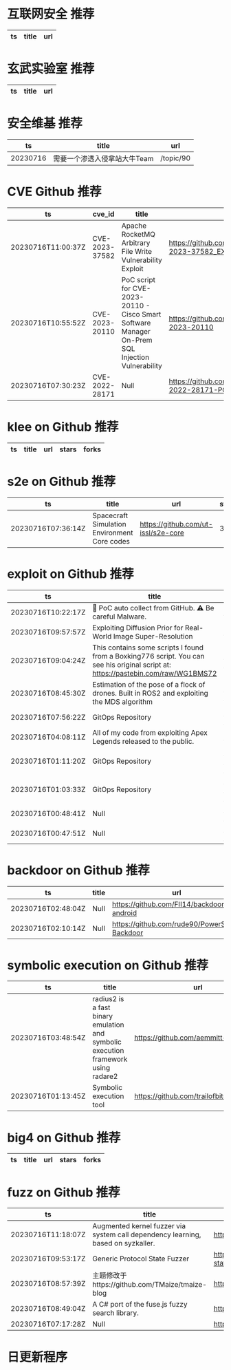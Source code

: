 # 互联网安全 推荐
| ts | title | url| 
| --- | --- | ---| 


# 玄武实验室 推荐
| ts | title | url| 
| --- | --- | ---| 


# 安全维基 推荐
| ts | title | url| 
| --- | --- | ---| 
| 20230716 | 需要一个渗透入侵拿站大牛Team | /topic/90| 


# CVE Github 推荐
| ts | cve_id | title | url | cve_detail| 
| --- | --- | --- | --- | ---| 
| 20230716T11:00:37Z | CVE-2023-37582 | Apache RocketMQ Arbitrary File Write Vulnerability Exploit | https://github.com/Malayke/CVE-2023-37582_EXPLOIT | | 
| 20230716T10:55:52Z | CVE-2023-20110 | PoC script for CVE-2023-20110 - Cisco Smart Software Manager On-Prem SQL Injection Vulnerability | https://github.com/redfr0g/CVE-2023-20110 | | 
| 20230716T07:30:23Z | CVE-2022-28171 | Null | https://github.com/NyaMeeEain/CVE-2022-28171-POC | | 


# klee on Github 推荐
| ts | title | url | stars | forks| 
| --- | --- | --- | --- | ---| 


# s2e on Github 推荐
| ts | title | url | stars | forks| 
| --- | --- | --- | --- | ---| 
| 20230716T07:36:14Z | Spacecraft Simulation Environment Core codes | https://github.com/ut-issl/s2e-core | 33 | 13| 


# exploit on Github 推荐
| ts | title | url | stars | forks| 
| --- | --- | --- | --- | ---| 
| 20230716T10:22:17Z | 📡 PoC auto collect from GitHub. ⚠️ Be careful Malware. | https://github.com/nomi-sec/PoC-in-GitHub | 5185 | 1014| 
| 20230716T09:57:57Z | Exploiting Diffusion Prior for Real-World Image Super-Resolution | https://github.com/IceClear/StableSR | 649 | 26| 
| 20230716T09:04:24Z | This contains some scripts I found from a Boxking776 script. You can see his original script at: https://pastebin.com/raw/WG1BMS72 | https://github.com/MythicalTrashcan/Infectious-Smile-Exploits | 0 | 0| 
| 20230716T08:45:30Z | Estimation of the pose of a flock of drones. Built in ROS2 and exploiting the MDS algorithm | https://github.com/oselin/drone-pose-estimation | 0 | 1| 
| 20230716T07:56:22Z | GitOps Repository | https://github.com/pmacik-testing/ci-max-adv-0045-0023-app-DiUt3-exploit-laugh | 0 | 0| 
| 20230716T04:08:11Z | All of my code from exploiting Apex Legends released to the public. | https://github.com/ZOZO0L0/apex-cheating | 1 | 0| 
| 20230716T01:11:20Z | GitOps Repository | https://github.com/redhat-appstudio-appdata-staging/load-app-fc0a6bf0-38f7-4737-b349-ec4c501463d7-i_DYA-operate-exploit | 0 | 0| 
| 20230716T01:03:33Z | GitOps Repository | https://github.com/redhat-appstudio-appdata-staging/load-app-c4f48e24-3d3a-4e83-9c4e-2e22b550b2cc-i_DYA-wonder-exploit | 0 | 0| 
| 20230716T00:48:41Z | Null | https://github.com/codingcore12/SILENT-DOC-EXPLOIT-CLEAN-nx | 0 | 0| 
| 20230716T00:47:51Z | Null | https://github.com/codingcore12/SILENT-PDF-EXPLOIT-CLEAN-nx | 0 | 0| 


# backdoor on Github 推荐
| ts | title | url | stars | forks| 
| --- | --- | --- | --- | ---| 
| 20230716T02:48:04Z | Null | https://github.com/FII14/backdoor-android | 0 | 0| 
| 20230716T02:10:14Z | Null | https://github.com/rude90/PowerShell-Backdoor | 0 | 0| 


# symbolic execution on Github 推荐
| ts | title | url | stars | forks| 
| --- | --- | --- | --- | ---| 
| 20230716T03:48:54Z | radius2 is a fast binary emulation and symbolic execution framework using radare2 | https://github.com/aemmitt-ns/radius | 419 | 28| 
| 20230716T01:13:45Z | Symbolic execution tool | https://github.com/trailofbits/manticore | 3492 | 482| 


# big4 on Github 推荐
| ts | title | url | stars | forks| 
| --- | --- | --- | --- | ---| 


# fuzz on Github 推荐
| ts | title | url | stars | forks| 
| --- | --- | --- | --- | ---| 
| 20230716T11:18:07Z | Augmented kernel fuzzer via system call dependency learning, based on syzkaller. | https://github.com/zeredy879/Psyzkaller | 1 | 0| 
| 20230716T09:53:17Z | Generic Protocol State Fuzzer | https://github.com/protocol-fuzzing/protocol-state-fuzzer | 2 | 0| 
| 20230716T08:57:39Z | 主题修改于https://github.com/TMaize/tmaize-blog | https://github.com/fuzz7j/fuzz7j.github.io | 0 | 0| 
| 20230716T08:49:04Z | A C# port of the fuse.js fuzzy search library. | https://github.com/FlurinBruehwiler/FuzzySearch | 0 | 0| 
| 20230716T07:17:28Z | Null | https://github.com/macarelov/fuzzy-pancake | 0 | 0| 



# 日更新程序
